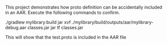 This project demonstrates how proto definition can be accidentally included in an AAR.
Execute the following commands to confirm.

./gradlew  mylibrary:build
jar xvf ./mylibrary/build/outputs/aar/mylibrary-debug.aar classes.jar
jar tf classes.jar

This will show that the test.proto is included in the AAR file
